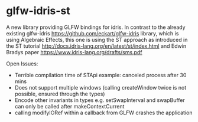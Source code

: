 # glfw-idris-st
A new library providing GLFW bindings for idris.
In contrast to the already existing glfw-idris https://github.com/eckart/glfw-idris library,
which is using Algebraic Effects, this one is using the ST approach as introduced in the
ST tutorial http://docs.idris-lang.org/en/latest/st/index.html and Edwin Bradys paper
https://www.idris-lang.org/drafts/sms.pdf

Open Issues:
- Terrible compilation time of STApi example: canceled process after 30 mins
- Does not support multiple windows (calling createWindow twice is not possible, ensured through the types)
- Encode other invariants in types e.g. setSwapInterval and swapBuffer can only be called after makeContextCurrent 
- calling modifyIORef within a callback from GLFW crashes the application
